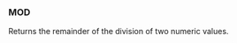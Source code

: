 <!--
This is generated by ESQL's AbstractFunctionTestCase. Do no edit it. See ../README.md for how to regenerate it.
-->

### MOD
Returns the remainder of the division of two numeric values.

